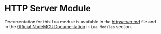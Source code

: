 # HTTP Server Module

Documentation for this Lua module is available in the [httpserver.md](../../docs/lua-modules/httpserver.md) file and in the [Official NodeMCU Documentation](https://nodemcu.readthedocs.io/) in `Lua Modules` section.

